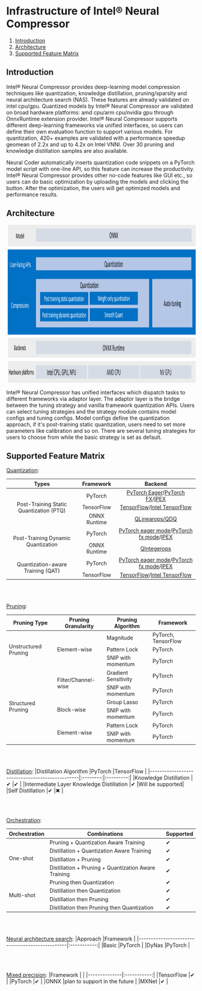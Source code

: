 Infrastructure of Intel® Neural Compressor
=======
1. [Introduction](#introduction)
2. [Architecture](#architecture)
3. [Supported Feature Matrix](#supported-feature-matrix)

## Introduction
Intel® Neural Compressor provides deep-learning model compression techniques like quantization, knowledge distillation, pruning/sparsity and neural architecture search (NAS). These features are already validated on intel cpu/gpu. Quantized models by Intel® Neural Compressor are validated on broad hardware platforms: amd cpu/arm cpu/nvidia gpu through OnnxRuntime extension provider. Intel® Neural Compressor supports different deep-learning frameworks via unified interfaces, so users can define their own evaluation function to support various models. For quantization, 420+ examples are validated with a performance speedup geomean of 2.2x and up to 4.2x on Intel VNNI. Over 30 pruning and knowledge distillation samples are also available. 

Neural Coder automatically inserts quantization code snippets on a PyTorch model script with one-line API, so this feature can increase the productivity. Intel® Neural Compressor provides other no-code features like GUI etc., so users can do basic optimization by uploading the models and clicking the button. After the optimization, the users will get optimized models and performance results.


## Architecture
<a target="_blank" href="../docs/imgs/architecture.png">
  <img src="../docs/imgs/architecture.png" alt="Architecture" width=914 height=420>
</a>

Intel® Neural Compressor has unified interfaces which dispatch tasks to different frameworks via adaptor layer. The adaptor layer is the bridge between the tuning strategy and vanilla framework quantization APIs. Users can select tuning strategies and the strategy module contains model configs and tuning configs. Model configs define the quantization approach, if it's post-training static quantization, users need to set more parameters like calibration and so on. There are several tuning strategies for users to choose from while the basic strategy is set as default.

## Supported Feature Matrix
[Quantization](quantization.md):
<table class="center">
    <thead>
        <tr>
            <th>Types</th>
            <th>Framework</th>
            <th>Backend</th>
        </tr>
    </thead>
    <tbody>
        <tr>
            <td rowspan="3" align="center">Post-Training Static Quantization (PTQ)</td>
            <td align="center">PyTorch</td>
            <td align="center"><a href="https://pytorch.org/docs/stable/quantization.html#eager-mode-quantization">PyTorch Eager</a>/<a href="https://pytorch.org/docs/stable/quantization.html#prototype-fx-graph-mode-quantization">PyTorch FX</a>/<a href="https://github.com/intel/intel-extension-for-pytorch">IPEX</a></td>
        </tr>
        <tr>
            <td align="center">TensorFlow</td>
            <td align="center"><a href="https://github.com/tensorflow/tensorflow">TensorFlow</a>/<a href="https://github.com/Intel-tensorflow/tensorflow">Intel TensorFlow</a></td>
        </tr>
        <tr>
            <td align="center">ONNX Runtime</td>
            <td align="center"><a href="https://github.com/microsoft/onnxruntime/blob/master/onnxruntime/python/tools/quantization/quantize.py">QLinearops/QDQ</a></td>
        </tr>
        <tr>
            <td rowspan="2" align="center">Post-Training Dynamic Quantization</td>
            <td align="center">PyTorch</td>
            <td align="center"><a href="https://pytorch.org/docs/stable/quantization.html#eager-mode-quantization">PyTorch eager mode</a>/<a href="https://pytorch.org/docs/stable/quantization.html#prototype-fx-graph-mode-quantization">PyTorch fx mode</a>/<a href="https://github.com/intel/intel-extension-for-pytorch">IPEX</a></td>
        </tr>
        <tr>
            <td align="center">ONNX Runtime</td>
            <td align="center"><a href="https://github.com/microsoft/onnxruntime/blob/master/onnxruntime/python/tools/quantization/quantize.py">QIntegerops</a></td>
        </tr>  
        <tr>
            <td rowspan="2" align="center">Quantization-aware Training (QAT)</td>
            <td align="center">PyTorch</td>
            <td align="center"><a href="https://pytorch.org/docs/stable/quantization.html#eager-mode-quantization">PyTorch eager mode</a>/<a href="https://pytorch.org/docs/stable/quantization.html#prototype-fx-graph-mode-quantization">PyTorch fx mode</a>/<a href="https://github.com/intel/intel-extension-for-pytorch">IPEX</a></td>
        </tr>
        <tr>
            <td align="center">TensorFlow</td>
            <td align="center"><a href="https://github.com/tensorflow/tensorflow">TensorFlow</a>/<a href="https://github.com/Intel-tensorflow/tensorflow">Intel TensorFlow</a></td>
        </tr>
    </tbody>
</table>
<br>
<br>

[Pruning](pruning.md):
<table>
<thead>
  <tr>
    <th>Pruning Type</th>
    <th>Pruning Granularity</th>
    <th>Pruning Algorithm</th>
    <th>Framework</th>
  </tr>
</thead>
<tbody>
  <tr>
    <td rowspan="3">Unstructured Pruning</td>
    <td rowspan="3">Element-wise</td>
    <td>Magnitude</td>
    <td>PyTorch, TensorFlow</td>
  </tr>
  <tr>
    <td>Pattern Lock</td>
    <td>PyTorch</td>
  </tr>
  <tr>
    <td>SNIP with momentum</td>
    <td>PyTorch</td>
  </tr>
  <tr>
    <td rowspan="6">Structured Pruning</td>
    <td rowspan="2">Filter/Channel-wise</td>
    <td>Gradient Sensitivity</td>
    <td>PyTorch</td>
  </tr>
  <tr>
    <td>SNIP with momentum</td>
    <td>PyTorch</td>
  </tr>
  <tr>
    <td rowspan="2">Block-wise</td>
    <td>Group Lasso</td>
    <td>PyTorch</td>
  </tr>
  <tr>
    <td>SNIP with momentum</td>
    <td>PyTorch</td>
  </tr>
  <tr>
    <td rowspan="2">Element-wise</td>
    <td>Pattern Lock</td>
    <td>PyTorch</td>
  </tr>
  <tr>
    <td>SNIP with momentum</td>
    <td>PyTorch</td>
  </tr>
</tbody>
</table>
</br>
</br>

[Distillation](distillation.md):
|Distillation Algorithm                          |PyTorch   |TensorFlow |
|------------------------------------------------|:--------:|:---------:|
|Knowledge Distillation                          |&#10004;  |&#10004;   |
|Intermediate Layer Knowledge Distillation       |&#10004;  |Will be supported|
|Self Distillation                               |&#10004;  |&#10006;   |


</br>
</br>


[Orchestration](orchestration.md):
<table>
    <thead>
        <tr>
            <th>Orchestration</th>
            <th>Combinations</th>
            <th>Supported</th>
        </tr>
    </thead>
    <tbody>
        <tr>
            <td rowspan=4>One-shot</td>
            <td>Pruning + Quantization Aware Training</td>
            <td>&#10004;</td>
        </tr>
        <tr>
            <td>Distillation + Quantization Aware Training</td>
            <td>&#10004;</td>
        </tr>
        <tr>
            <td>Distillation + Pruning</td>
            <td>&#10004;</td>
        </tr>
        <tr>
            <td>Distillation + Pruning + Quantization Aware Training</td>
            <td>&#10004;</td>
        </tr>
        <tr>
            <td rowspan=4>Multi-shot</td>
            <td>Pruning then Quantization</td>
            <td>&#10004;</td>
        </tr>
        <tr>
            <td>Distillation then Quantization</td>
            <td>&#10004;</td>
        </tr>
        <tr>
            <td>Distillation then Pruning</td>
            <td>&#10004;</td>
        </tr>
        <tr>
            <td>Distillation then Pruning then Quantization</td>
            <td>&#10004;</td>
        </tr>
    </tbody>
</table>


</br>
</br>

[Neural architecture search](NAS.md):
|Approach                          |Framework    |
|------------------------------------------------|:-----------:|
|Basic                          |PyTorch     |
|DyNas       |PyTorch     |

</br>
</br>


[Mixed precision](mixed_precision.md):
|Framework     |         |
|--------------|:-----------:|
|TensorFlow    |&#10004;     |
|PyTorch       |&#10004;     |
|ONNX          |plan to support in the future |
|MXNet         |&#10004;     |
